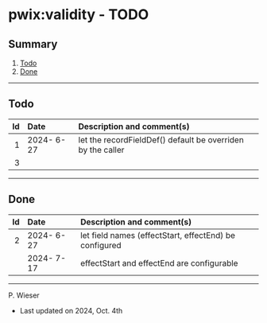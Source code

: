 # pwix:validity - TODO

## Summary

1. [Todo](#todo)
2. [Done](#done)

---
## Todo

|   Id | Date       | Description and comment(s) |
| ---: | :---       | :---                       |
|    1 | 2024- 6-27 | let the recordFieldDef() default be overriden by the caller |
|    3 |  |  |

---
## Done

|   Id | Date       | Description and comment(s) |
| ---: | :---       | :---                       |
|    2 | 2024- 6-27 | let field names (effectStart, effectEnd) be configured |
|      | 2024- 7-17 | effectStart and effectEnd are configurable |

---
P. Wieser
- Last updated on 2024, Oct. 4th
